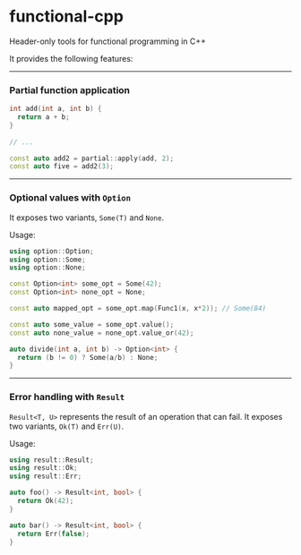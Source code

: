 # functional-cpp
Header-only tools for functional programming in C++

It provides the following features:

---

### Partial function application

```cpp
int add(int a, int b) {
  return a + b;
}
  
// ...

const auto add2 = partial::apply(add, 2);
const auto five = add2(3);
```

---

### Optional values with `Option`
It exposes two variants, `Some(T)` and `None`.

Usage:
```cpp
using option::Option;
using option::Some;
using option::None;

const Option<int> some_opt = Some(42);
const Option<int> none_opt = None;

const auto mapped_opt = some_opt.map(Func1(x, x*2)); // Some(84)

const auto some_value = some_opt.value();
const auto none_value = none_opt.value_or(42);

auto divide(int a, int b) -> Option<int> {
  return (b != 0) ? Some(a/b) : None;
}
```

---

### Error handling with `Result`
`Result<T, U>` represents the result of an operation that can fail. It exposes two variants, `Ok(T)` and `Err(U)`.

Usage:
```cpp
using result::Result;
using result::Ok;
using result::Err;

auto foo() -> Result<int, bool> {
  return Ok(42);
}

auto bar() -> Result<int, bool> {
  return Err(false);
}
```

